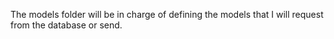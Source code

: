 The models folder will be in charge of defining the models that I will request from the database or send.